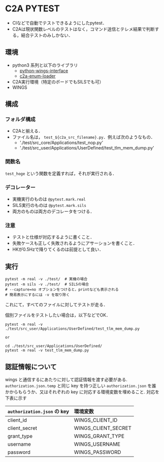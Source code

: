 # C2A PYTEST
- CIなどで自動でテストできるようにしたpytest．
- C2Aは現状関数レベルのテストはなく，コマンド送信とテレメ結果で判断する，結合テストのみしかない．

## 環境
- python3 系列と以下のライブラリ
  - [python-wings-interface](https://github.com/ut-issl/python-wings-interface)
  - [c2a-enum-loader](https://github.com/ut-issl/c2a-enum-loader)
- C2A実行環境（特定のボードでもSILSでも可）
- WINGS

## 構成
### フォルダ構成
- C2Aと揃える．
- ファイル名は， `test_${c2a_src_filename}.py`．例えば次のようなもの．
  - './test/src_core/Applications/test_nop.py'
  - './test/src_user/Applications/UserDefined/test_tlm_mem_dump.py'

### 関数名
`test_hoge` という関数を定義すれば，それが実行される．

### デコレーター
- 実機実行のものは `@pytest.mark.real`
- SILS実行のものは `@pytest.mark.sils`
- 両方のものは両方のデコレータをつける．

### 注意
- テストと仕様が対応するように書くこと．
- 失敗ケースも正しく失敗されるようにアサーションを書くこと．
- HKが0.5Hzで降りてくるのは前提として良い．

## 実行
```
pytest -m real -v ./test/  # 実機の場合
pytest -m sils -v ./test/  # SILSの場合
# --capture=no オプションをつけると，printなども表示される
# 簡易表示にするには -v を取り除く
```
これにて，すべてのファイルに対してテストが走る．

個別ファイルをテストしたい場合は，以下などでOK．
```
pytest -m real -v ./test/src_user/Applications/UserDefined/test_tlm_mem_dump.py

or 

cd ./test/src_user/Applications/UserDefined/
pytest -m real -v test_tlm_mem_dump.py
```

## 認証情報について
wings と通信するにあたりに対して認証情報を渡す必要がある. `authorization.json.temp` と同じ key を持つ正しい `authorization.json` を誰かからもらうか、又はそれぞれの key に対応する環境変数を埋めること. 対応を下表に示す

| `authorization.json` の key | 環境変数            | 
| :-------------------------- | :------------------ | 
| client_id                   | WINGS_CLIENT_ID     | 
| client_secret               | WINGS_CLIENT_SECRET | 
| grant_type                  | WINGS_GRANT_TYPE    | 
| username                    | WINGS_USERNAME     | 
| password                    | WINGS_PASSWORD      | 
